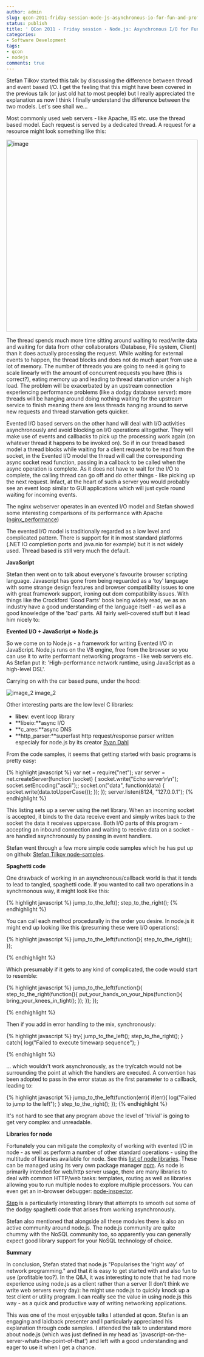 ```yaml
---
author: admin
slug: qcon-2011-friday-session-node-js-asynchronous-io-for-fun-and-profit
status: publish
title: ' QCon 2011 - Friday session - Node.js: Asynchronous I/O for Fun and Profit'
categories:
- Software Development
tags:
- qcon
- nodejs
comments: true
---
```


Stefan Tilkov started this talk by discussing the difference between
thread and event based I/O. I get the feeling that this might have been
covered in the previous talk (or just old hat to most people) but I
really appreciated the explanation as now I think I finally understand
the difference between the two models. Let's see shall we...

Most commonly used web servers - like Apache, IIS etc. use the thread
based model. Each request is served by a dedicated thread. A request for
a resource might look something like this:

<img src="http://www.websequencediagrams.com/cgi-bin/cdraw?lz=Q2xpZW50LT5TZXJ2ZXIgdGhyZWFkOiBSRVFVRVNUIEdFVCAvbWVudXMvZnJpZGF5IChSZWFkIHJlcXVlc3QpCm5vdGUgb3ZlciAiADYNIjogUGFyc2UgYW5kIHByb2Nlc3MALggKAGANLT5EYXRhYmFzZTogc2VsZWN0ICogZnJvbSAAcwUgd2hlcmUgZGF5ID0gJ0YAgQAFJwBsCwAzCgpEaWcgYXJvdW5kIGluIG15IGluZGV4ZXMgCnRvIGZpbmQgc29tZSBtYXRjaGluZyBkYXRhCmVuZCBub3RlCgB-CACBexFNZW51IHJlY29yZCBmb3IgAH4GAIFeHENhcnJ5IG9uAIFxCGluZwCBZBhGaWxlIHN5c3RlbTogAIJWBSJNZW51cy50ZW1wbGF0ZSIAglcMACMLIjogTG9jYXRlIHRoZSBmaWxlCgBBCwCDQBEAOhwAgykQTW9yZQCBMAsuLi4AgyIQAIQwBjogUkVTUE9OU0UgPGh0bWw-Li4uPC8ABQUKCgoK&amp;s=napkin" alt="image" style="height:504px">

The thread spends much more time sitting around waiting to read/write
data and waiting for data from other collaborators (Database, File
system, Client) than it does actually processing the request. While
waiting for external events to happen, the thread blocks and does not do
much apart from use a lot of memory. The number of threads you are going
to need is going to scale linearly with the amount of concurrent
requests you have (this is correct?), eating memory up and leading to
thread starvation under a high load. The problem will be exacerbated by
an upstream connection experiencing performance problems (like a dodgy
database server): more threads will be hanging around doing nothing
waiting for the upstream service to finish meaning there are less
threads hanging around to serve new requests and thread starvation gets
quicker.

Evented I/O based servers on the other hand will deal with I/O
activities asynchronously and avoid blocking on I/O operations
alltogether. They will make use of events and callbacks to pick up the
processing work again (on whatever thread it happens to be invoked on).
So if in our thread based model a thread blocks while waiting for a
client request to be read from the socket, in the Evented I/O model the
thread will call the corresponding async socket read function, passing
in a callback to be called when the async operation is complete. As it
does not have to wait for the I/O to complete, the calling thread can go
off and do other things - like picking up the next request. Infact, at
the heart of such a server you would probably see an event loop similar
to GUI applications which will just cycle round waiting for incoming
events.

The nginx webserver operates in an evented I/O model and Stefan showed
some interesting comparisons of its performance with Apache
([nginx\_performance](http://blog.webfaction.com/a-little-holiday-present))

The evented I/O model is traditionally regarded as a low level and
complicated pattern. There is support for it in most standard platforms
(.NET IO completion ports and java.nio for example) but it is not widely
used. Thread based is still very much the default.

**JavaScript**

Stefan then went on to talk about everyone's favourite browser scripting
language. Javascript has gone from being reguarded as a 'toy' language
with some strange design features and browser compatibility issues to
one with great framework support, ironing out dom compatibility issues.
With things like the Crockford 'Good Parts' book being widely read, we
as an industry have a good understanding of the language itself - as
well as a good knowledge of the 'bad' parts. All fairly well-covered
stuff but it lead him nicely to:

**Evented I/O + JavaScript =\> Node.js**

So we come on to Node.js - a framework for writing Evented I/O in
JavaScript. Node.js runs on the V8 engine, free from the browser so you
can use it to write performant networking programs - like web servers
etc. As Stefan put it: 'High-performance network runtime, using
JavaScript as a high-level DSL'.

Carrying on with the car based puns, under the hood:

![image\_2](http://dl.dropbox.com/u/18288740/mytw/nodejs.png)
image\_2

Other interesting parts are the low level C libraries:

-   **libev**: event loop library
-   **libeio:**async I/O
-   **c\_ares:**async DNS
-   **http\_parser:**superfast http request/response parser written
    especialy for node.js by its creator [Ryan
    Dahl](https://github.com/ry)

From the code samples, it seems that getting started with basic programs
is pretty easy:

{% highlight javascript %}
var net = require("net");
var server = net.createServer(function (socket) {
  socket.write("Echo server\r\n");
  socket.setEncoding("ascii");;
  socket.on("data", function(data) {
  socket.write(data.toUpperCase());
  });
});
server.listen(8124, "127.0.0.1");
{% endhighlight %}

This listing sets up a server using the net library. When an incoming
socket is accepted, it binds to the data receive event and simply writes
back to the socket the data it receives uppercase. Both I/O parts of
this program - accepting an inbound connection and waiting to receive
data on a socket - are handled asynchronously by passing in event
handlers.

Stefan went through a few more simple code samples which he has put up
on github: [Stefan Tilkov
node-samples](https://github.com/stilkov/node-samples).

**Spaghetti code**

One drawback of working in an asynchronous/callback world is that it
tends to lead to tangled, spaghetti code. If you wanted to call two
operations in a synchrnonous way, it might look like this:


{% highlight javascript %}
jump_to_the_left();
step_to_the_right();
{% endhighlight %}

You can call each method procedurally in the order you desire. In
node.js it might end up looking like this (presuming these were I/O
operations):

{% highlight javascript %}
jump_to_the_left(function(){
    step_to_the_right();
});

{% endhighlight %}

Which presumably if it gets to any kind of complicated, the code would
start to resemble:

{% highlight javascript %}
jump_to_the_left(function(){
   step_to_the_right(function(){
   put_your_hands_on_your_hips(function(){
     	bring_your_knees_in_tight();
    });
  });
 });

{% endhighlight %}

Then if you add in error handling to the mix, synchronously:

{% highlight javascript %}
    try{
      jump_to_the_left();
      step_to_the_right();
    } 
    catch{
       log("Failed to execute timewarp sequence");
    }

{% endhighlight %}

... which wouldn't work asynchronously, as the try/catch would not be
surrounding the point at which the handlers are executed. A convention
has been adopted to pass in the error status as the first parameter to a
callback, leading to:

{% highlight javascript %}
jump_to_the_left(function(err){
  if(err){
    log("Failed to jump to the left");
  }
  step_to_the_right();
});
{% endhighlight %}

It's not hard to see that any program above the level of 'trivial' is
going to get very complex and unreadable.

**Libraries for node**

Fortunately you can mitigate the complexity of working with evented I/O
in node - as well as perform a number of other standard operations -
using the multitude of libraries available for node. See this [list of
node libraries](https://github.com/joyent/node/wiki/modules). These can
be managed using its very own package manager
[npm](https://github.com/isaacs/npm). As node is primarily intended for
web/http server usage, there are many libraries to deal with common
HTTP/web tasks: templates, routing as well as libraries allowing you to
run multiple nodes to explore multiple processors. You can even get an
in-browser debugger:
[node-inspector](https://github.com/dannycoates/node-inspector).

[Step](https://github.com/creationix/step) is a particularly interesting
library that attempts to smooth out some of the dodgy spaghetti code
that arises from working asynchronously.

Stefan also mentioned that alongside all these modules there is also an
active community around node.js. The node.js community are quite chummy
with the NoSQL community too, so apparently you can generally expect
good library support for your NoSQL technology of choice.

**Summary**

In conclusion, Stefan stated that node.js "Popularises the 'right way'
of network programming." and that it is easy to get started with and
also fun to use (profitable too?). In the Q&A, it was interesting to
note that he had more experience using node.js as a client rather than a
server (I don't think we write web servers every day): he might use
node.js to quickly knock up a test client or utility program. I can
really see the value in using node.js this way - as a quick and
productive way of writing networking applications.

This was one of the most enjoyable talks I attended at qcon. Stefan is
an engaging and laidback presenter and I particularly appreciated his
explanation through code samples. I attended the talk to understand more
about node.js (which was just defined in my head as
'javascript-on-the-server-whats-the-point-of-that') and left with a good
understanding and eager to use it when I get a chance.
